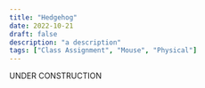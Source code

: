 ```yaml
---
title: "Hedgehog"
date: 2022-10-21
draft: false
description: "a description"
tags: ["Class Assignment", "Mouse", "Physical"]
---
```

UNDER CONSTRUCTION